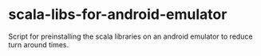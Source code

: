 scala-libs-for-android-emulator
===============================

Script for preinstalling the scala libraries on an android emulator to reduce turn around times.